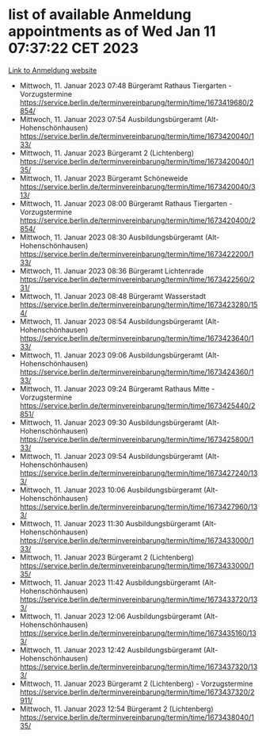 # list of available Anmeldung appointments as of Wed Jan 11 07:37:22 CET 2023
[Link to Anmeldung website](https://service.berlin.de/terminvereinbarung/termin/tag.php?termin=0&anliegen[]=120686&dienstleisterlist=122210,122217,327316,122219,327312,122227,327314,122231,327346,122243,327348,122252,329742,122260,329745,122262,329748,122254,329751,122271,327278,122273,327274,122277,327276,330436,122280,327294,122282,327290,122284,327292,327539,122291,327270,122285,327266,122286,327264,122296,327268,150230,329760,122301,327282,122297,327286,122294,327284,122312,329763,122314,329775,122304,327330,122311,327334,122309,327332,122281,327352,122279,329772,122276,327324,122274,327326,122267,329766,122246,327318,122251,327320,122257,327322,122208,327298,122226,327300,121362,121364&herkunft=http%3A%2F%2Fservice.berlin.de%2Fdienstleistung%2F120686%2F)
- Mittwoch, 11. Januar 2023 07:48 Bürgeramt Rathaus Tiergarten - Vorzugstermine https://service.berlin.de/terminvereinbarung/termin/time/1673419680/2854/
- Mittwoch, 11. Januar 2023 07:54 Ausbildungsbürgeramt (Alt- Hohenschönhausen) https://service.berlin.de/terminvereinbarung/termin/time/1673420040/133/
- Mittwoch, 11. Januar 2023  Bürgeramt 2 (Lichtenberg) https://service.berlin.de/terminvereinbarung/termin/time/1673420040/135/
- Mittwoch, 11. Januar 2023  Bürgeramt Schöneweide https://service.berlin.de/terminvereinbarung/termin/time/1673420040/313/
- Mittwoch, 11. Januar 2023 08:00 Bürgeramt Rathaus Tiergarten - Vorzugstermine https://service.berlin.de/terminvereinbarung/termin/time/1673420400/2854/
- Mittwoch, 11. Januar 2023 08:30 Ausbildungsbürgeramt (Alt- Hohenschönhausen) https://service.berlin.de/terminvereinbarung/termin/time/1673422200/133/
- Mittwoch, 11. Januar 2023 08:36 Bürgeramt Lichtenrade https://service.berlin.de/terminvereinbarung/termin/time/1673422560/231/
- Mittwoch, 11. Januar 2023 08:48 Bürgeramt Wasserstadt https://service.berlin.de/terminvereinbarung/termin/time/1673423280/154/
- Mittwoch, 11. Januar 2023 08:54 Ausbildungsbürgeramt (Alt- Hohenschönhausen) https://service.berlin.de/terminvereinbarung/termin/time/1673423640/133/
- Mittwoch, 11. Januar 2023 09:06 Ausbildungsbürgeramt (Alt- Hohenschönhausen) https://service.berlin.de/terminvereinbarung/termin/time/1673424360/133/
- Mittwoch, 11. Januar 2023 09:24 Bürgeramt Rathaus Mitte - Vorzugstermine https://service.berlin.de/terminvereinbarung/termin/time/1673425440/2851/
- Mittwoch, 11. Januar 2023 09:30 Ausbildungsbürgeramt (Alt- Hohenschönhausen) https://service.berlin.de/terminvereinbarung/termin/time/1673425800/133/
- Mittwoch, 11. Januar 2023 09:54 Ausbildungsbürgeramt (Alt- Hohenschönhausen) https://service.berlin.de/terminvereinbarung/termin/time/1673427240/133/
- Mittwoch, 11. Januar 2023 10:06 Ausbildungsbürgeramt (Alt- Hohenschönhausen) https://service.berlin.de/terminvereinbarung/termin/time/1673427960/133/
- Mittwoch, 11. Januar 2023 11:30 Ausbildungsbürgeramt (Alt- Hohenschönhausen) https://service.berlin.de/terminvereinbarung/termin/time/1673433000/133/
- Mittwoch, 11. Januar 2023  Bürgeramt 2 (Lichtenberg) https://service.berlin.de/terminvereinbarung/termin/time/1673433000/135/
- Mittwoch, 11. Januar 2023 11:42 Ausbildungsbürgeramt (Alt- Hohenschönhausen) https://service.berlin.de/terminvereinbarung/termin/time/1673433720/133/
- Mittwoch, 11. Januar 2023 12:06 Ausbildungsbürgeramt (Alt- Hohenschönhausen) https://service.berlin.de/terminvereinbarung/termin/time/1673435160/133/
- Mittwoch, 11. Januar 2023 12:42 Ausbildungsbürgeramt (Alt- Hohenschönhausen) https://service.berlin.de/terminvereinbarung/termin/time/1673437320/133/
- Mittwoch, 11. Januar 2023  Bürgeramt 2 (Lichtenberg) - Vorzugstermine https://service.berlin.de/terminvereinbarung/termin/time/1673437320/2911/
- Mittwoch, 11. Januar 2023 12:54 Bürgeramt 2 (Lichtenberg) https://service.berlin.de/terminvereinbarung/termin/time/1673438040/135/
